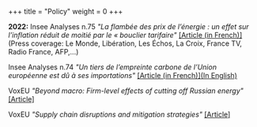 +++
title = "Policy"
weight = 0
+++


**2022:**
Insee Analyses n.75 *"La flambée des prix de l’énergie : un effet sur l’inflation réduit de moitié par le « bouclier tarifaire"* [[Article (in French)]](https://www.insee.fr/fr/statistiques/6524161)(Press coverage: Le Monde, Libération, Les Échos, La Croix, France TV, Radio France, AFP,...) 

Insee Analyses n.74 *"Un tiers de l’empreinte carbone de l’Union européenne est dû à ses importations"* [[Article (in French)]](https://www.insee.fr/fr/statistiques/6474294)[(In English)](https://www.insee.fr/en/statistiques/6478761)

VoxEU *"Beyond macro: Firm-level effects of cutting off Russian energy"* [[Article]](https://voxeu.org/article/firm-level-effects-cutting-russian-energy)

VoxEU *"Supply chain disruptions and mitigation strategies"* [[Article]](https://voxeu.org/article/supply-chain-disruptions-and-mitigation-strategies)

